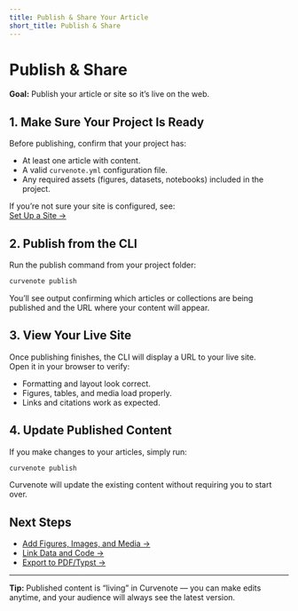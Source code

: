 ```yaml
---
title: Publish & Share Your Article
short_title: Publish & Share
---
```



# Publish & Share

**Goal:** Publish your article or site so it’s live on the web.  



## 1. Make Sure Your Project Is Ready

Before publishing, confirm that your project has:

- At least one article with content.
- A valid `curvenote.yml` configuration file.
- Any required assets (figures, datasets, notebooks) included in the project.

If you’re not sure your site is configured, see:  
[Set Up a Site →](../getting-started/set-up-site.md)



## 2. Publish from the CLI

Run the publish command from your project folder:

```bash
curvenote publish
```

You’ll see output confirming which articles or collections are being published and the URL where your content will appear.



## 3. View Your Live Site

Once publishing finishes, the CLI will display a URL to your live site.  
Open it in your browser to verify:

- Formatting and layout look correct.
- Figures, tables, and media load properly.
- Links and citations work as expected.



## 4. Update Published Content

If you make changes to your articles, simply run:

```bash
curvenote publish
```

Curvenote will update the existing content without requiring you to start over.



## Next Steps

- [Add Figures, Images, and Media →](../authoring/add-figures-media.md)  
- [Link Data and Code →](../authoring/link-data-code.md)  
- [Export to PDF/Typst →](../tutorials/export-pdf.md)

---

**Tip:** Published content is “living” in Curvenote — you can make edits anytime, and your audience will always see the latest version.